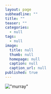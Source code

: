 ```yaml
---
layout: page
subheadline: ""
title: ""
teaser: ""
categories: 
  - null
tags: 
  - null
image: 
  title: null
  thumb: null
  homepage: null
  caption: null
  caption_url: null
published: true
---
```





!["murray"](http://fillmurray.com/200/300)

 [1]: #
 [2]: #
 [3]: #
 [4]: #
 [5]: #
 [6]: #
 [7]: #
 [8]: #
 [9]: #
 [10]: #
